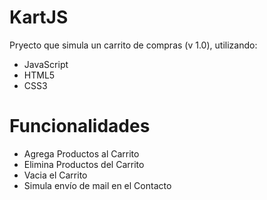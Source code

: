 # KartJS

Pryecto que simula un carrito de compras (v 1.0), utilizando:
<ul>
  <li>JavaScript</li>
  <li>HTML5</li>
  <li>CSS3</li>
</ul>

# Funcionalidades

<ul>
  <li>Agrega Productos al Carrito</li>
  <li>Elimina Productos del Carrito</li>
  <li>Vacia el Carrito</li>
  <li>Simula envío de mail en el Contacto</li>
</ul>
